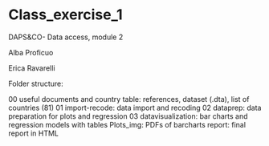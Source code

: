 # Class_exercise_1
 
DAPS&CO- Data access, module 2

Alba Proficuo

Erica Ravarelli


Folder structure:

00 useful documents and country table: references, dataset (.dta), list of countries (81)
01 import-recode: data import and recoding
02 dataprep: data preparation for plots and regression
03 datavisualization: bar charts and regression models with tables
Plots_img: PDFs of barcharts
report: final report in HTML
